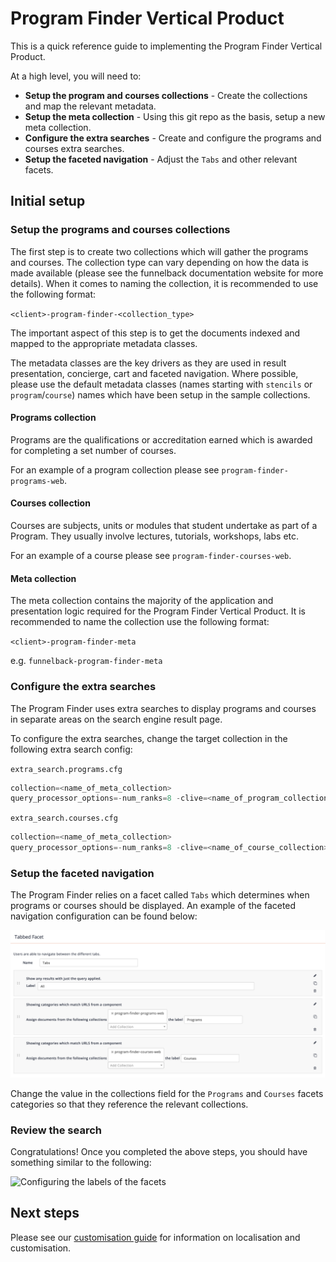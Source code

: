 # Program Finder Vertical Product

This is a quick reference guide to implementing the Program Finder Vertical Product.

At a high level, you will need to:

* **Setup the program and courses collections** - Create the collections and map the relevant metadata.
* **Setup the meta collection** - Using this git repo as the basis, setup a new meta collection.
* **Configure the extra searches** - Create and configure the programs and courses extra searches.
* **Setup the faceted navigation** - Adjust the `Tabs` and other relevant facets.

## Initial setup

### Setup the programs and courses collections

The first step is to create two collections which will gather the programs and courses. The collection type can vary depending on how the data is made available (please see the funnelback documentation website for more details). When it comes to naming the collection, it is recommended to use the following format:

`<client>-program-finder-<collection_type>`

The important aspect of this step is to get the documents indexed and mapped to the appropriate metadata classes.

The metadata classes are the key drivers as they are used in result presentation, concierge, cart and faceted navigation. Where possible, please use the default metadata classes (names starting with `stencils` or `program`/`course`) names which have been setup in the sample collections.

#### Programs collection

Programs are the qualifications or accreditation earned which is awarded for completing a set number of courses.

For an example of a program collection please see `program-finder-programs-web`.

#### Courses collection

Courses are subjects, units or modules that student undertake as part of a Program. They usually involve lectures, tutorials, workshops, labs etc.

For an example of a course please see `program-finder-courses-web`.

#### Meta collection

The meta collection contains the majority of the application and presentation logic required for the Program Finder Vertical Product. It is recommended to name the collection use the following format:

`<client>-program-finder-meta`

e.g. `funnelback-program-finder-meta`

### Configure the extra searches

The Program Finder uses extra searches to display programs and courses in separate areas on the search engine result page.

To configure the extra searches, change the target collection in the following extra search config:

`extra_search.programs.cfg`

```java
collection=<name_of_meta_collection>
query_processor_options=-num_ranks=8 -clive=<name_of_program_collection> -log=off -curator=off -spelling=off -show_qsyntax_tree=off -explain=false
```

`extra_search.courses.cfg`

```java
collection=<name_of_meta_collection>
query_processor_options=-num_ranks=8 -clive=<name_of_course_collection> -log=off -curator=off -spelling=off -show_qsyntax_tree=off -explain=false
```

### Setup the faceted navigation

The Program Finder relies on a facet called `Tabs` which determines when programs or courses should be displayed. An example of the faceted navigation configuration can be found below:

![Configuring the labels of the facets](@documentation/images/facet_labels.png "Configuring the labels of the facets")

Change the value in the collections field for the `Programs` and `Courses` facets categories so that they reference the relevant collections.

### Review the search

Congratulations! Once you completed the above steps, you should have something similar to the following:

![Configuring the labels of the facets](@documentation/images/program_finder_overview.png "Configuring the labels of the facets")

## Next steps

Please see our [customisation guide](@documentation/template-configurations-guide.md) for information on localisation and customisation.
